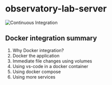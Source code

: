 # observatory-lab-server

![Continuous Integration](https://github.com/emukupa/observatory-lab-server/actions/workflows/main.yml/badge.svg)

## Docker integration summary

1. Why Docker integration?
2. Docker the application
3. Immediate file changes using volumes
4. Using vs-code in a docker container
5. Using docker compose
6. Using more services

